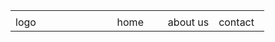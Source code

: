 <html>
  <head>
    <div>
      <title>this is my first site </title>
      </head>
    <body>
    <div>
      <table>
          <td width ="100" border="1">
            <tr>
              <td width="40%"> logo </td>
              <td width="20%"> home </td>
              <td width="20%"> about us</td>
              <td width="20%"> contact </td>
              </tr>
              </table>
              </div>
              <div id="content">
              </div>
              </body>
              </html>
              
            
            
